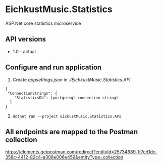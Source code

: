 # EichkustMusic.Statistics
ASP.Net core statistics microservice


## API versions
* 1.0 - actual

## Configure and run application
1. Create _appsettings.json_ in _./EichkustMusic.Statistics.API_
```
{
 "ConnectionStrings": {
    "StatisticsDb": (postgresql connection string)
  }
}
```
2. ```dotnet run --project EickustMusic.Statistics.API```

## All endpoints are mapped to the Postman collection
https://elements.getpostman.com/redirect?entityId=25734689-ff7ed1dc-358c-4412-82c4-a308e006e459&entityType=collection